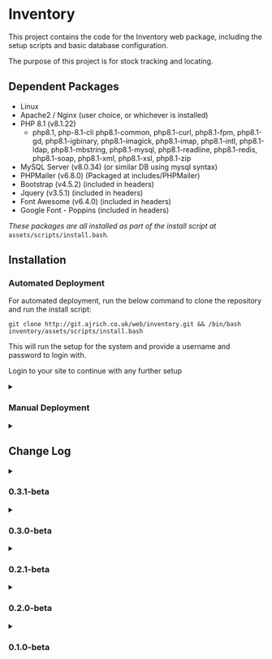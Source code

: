 # Inventory

This project contains the code for the Inventory web package, including the setup scripts and basic database configuration.

The purpose of this project is for stock tracking and locating.

## Dependent Packages
- Linux 
- Apache2 / Nginx (user choice, or whichever is installed)
- PHP 8.1 (v8.1.22)
    - php8.1, php-8.1-cli php8.1-common, php8.1-curl, php8.1-fpm, php8.1-gd, php8.1-igbinary, php8.1-imagick, php8.1-imap, php8.1-intl, php8.1-ldap, php8.1-mbstring, php8.1-mysql, php8.1-readline, php8.1-redis, php8.1-soap, php8.1-xml, php8.1-xsl, php8.1-zip
- MySQL Server (v8.0.34) (or similar DB using mysql syntax)
- PHPMailer (v6.8.0) (Packaged at includes/PHPMailer)
- Bootstrap (v4.5.2) (included in headers)
- Jquery (v3.5.1) (included in headers)
- Font Awesome (v6.4.0) (included in headers)
- Google Font - Poppins (included in headers)

*These packages are all installed as part of the install script at* `assets/scripts/install.bash`*.*

## Installation
### Automated Deployment
For automated deployment, run the below command to clone the repository and run the install script:

`git clone http://git.ajrich.co.uk/web/inventory.git && /bin/bash inventory/assets/scripts/install.bash`

This will run the setup for the system and provide a username and password to login with.

Login to your site to continue with any further setup

<details>
<summary><h3>Manual Deployment</h3></summary>
For manual deployment, it requires all packages to be installed manually and the database to be configured and setup correctly.

Clone the repo first, and the follow the below steps.
`git clone http://git.ajrich.co.uk/web/inventory.git`

1. Update your packages and install them if you are confident they are okay to be updated

    `sudo apt update`

    `sudo apt upgrade`

2. Install PHP 8.1 and all dependencies required

    a. Install the PHP repository

    ```
    sudo apt install lsb-release ca-certificates apt-transport-https software-properties-common -y
    sudo add-apt-repository ppa:ondrej/php
    sudo add-apt-repository ppa:ondrej/nginx-mainline
    sudo add-apt-repository ppa:ondrej/apache2
    sudo apt update 
    ```

    b. Install the package and dependencies
    ```
    sudo apt install -y php8.1 php8.1-cli php8.1-common php8.1-curl php8.1-fpm php8.1-gd php8.1-igbinary php8.1-imagick php8.1-imap php8.1-intl php8.1-ldap php8.1-mbstring php8.1-mysql php8.1-readline php8.1-redis php8.1-soap php8.1-xml php8.1-xsl php8.1-zip
    ```

3. Install MySQL Server and run first setup

    ``` 
    sudo apt install mysql-server 

    sudo mysql_secure_installation
    ```
    *Make sure to set a root password and not leave it blank.*

4. Install your preferred web server (apache2 and nginx are both supported here, but this can be adapted)

    ```
    sudo apt install apache2
    ```
    or
    ```
    sudo apt install nginx
    ```

5. Setup Database

    - Confirm there is no database named 'inventory'

        ```
        mysql -u root -p

        USE inventory;
        quit;
        ```

        If mysql throws an error, the database doesnt exist. This is what we want. 
        If it does exist, it will be overwritten.
    
    - Run the MySQL DB setup
    
        *we will navigate to the downloaded git repo*

        ```
        cd inventory

        mysql -u root < assets/sql/db_setup.sql
        ```

    - Run the extras script to fill in the required tables with the information they need.

        *This script creates the required fields for the config and config_default tables, also setting the auto-increment values*

        ```
        mysql -u root < assets/sql/db_extras.sql
        ```
    
    - Create a user for the database to verify against

        We will first check if a user exists under the name 'inventory'.

        ```
        mysql -u root -p
        
        SELECT User, Host FROM mysql.user WHERE User='inventory' AND Host='localhost';
        ```

        If no rows are returned, we will add a new user. 
        If there are rows, we will either need to know the current password, or drop the user.

        Select the relevant option:

        <details>
        <summary><h5>No user found, create new</h5></summary>

        - Create the new user, replacing `[SECRET PASSWORD]` with your password

        ```
        CREATE USER 'inventory'@'localhost' IDENTIFIED BY '[SECRET PASSWORD]';
        GRANT ALL PRIVILEGES ON inventory.* TO 'inventory'@'localhost';
        FLUSH PRIVILEGES;
        quit;
        ```

        </details>

        <details>
        <summary><h5>User exists and password known</h5></summary>

        - Grant the user permissions.

        ```
        GRANT ALL PRIVILEGES ON inventory.* TO 'inventory'@'localhost';
        FLUSH PRIVILEGES;
        quit;
        ```

        </details>

        <details>
        <summary><h5>User exists and needs to be dropped</h5></summary>

        - Drop the user

        ```
        DROP USER 'inventory'@'localhost';
        FLUSH PRIVILEGES;
        quit;
        ```

        - Create the new user, replacing `[SECRET PASSWORD]` with your password

        ```
        CREATE USER 'inventory'@'localhost' IDENTIFIED BY '[SECRET PASSWORD]';
        GRANT ALL PRIVILEGES ON inventory.* TO 'inventory'@'localhost';
        FLUSH PRIVILEGES;
        quit;
        ```

        </details>

    - Confirm you can login and access the database

        ```
        mysql -u inventory -p
        
        USE inventory;
        SELECT * FROM config_default;
        ```

        If you get data returned from this and no errors it all worked as expected.
    
    - Update the database connection php file with your new credentials

        Edit `includes/dbh.inc.php` and change the below to your new info:

        ```
        $dBUsername = 'admin';
        $dBPassword = 'admin';
        ```

        e.g.

        ```
        $dBUsername = 'inventory';
        $dBPassword = 'SecretSpecialPassword';
        ```

    - Create and update the root user password for your initial user
        Select a password for your initial root user.
        This will be prompted to be changed once you first log in.

        Generate your hashed password with the below, replacing `[SECRET PASSWORD]` with your password:

        ```
        php -r "echo password_hash('[SECRET PASSWORD]', PASSWORD_DEFAULT); echo\"\n\";"
        ```

        Run the below to add your first user, replacing `[PASSWORD HASH]` with your hashed password from above:

        ```
        mysql -u inventory -p

        INSERT INTO inventory.users (id, username, first_name, last_name, email, auth, role_id, enabled, password_expired, password) 
            VALUES (1, 'root', 'root', 'root', 'root@$hostname', 'local', 0, 1, 1, '[PASSWORD HASH]]');
        UPDATE inventory.users SET id=0 where id=1;
        ALTER TABLE inventory.users AUTO_INCREMENT = 1;
        ```

6. Decide on your web URL

    We need a base URL for the site to be located at (e.g. inventory.domain.com)

    Update the config with this url, replacing `[WEB DOMAIN]` with your domain name/url:

    ```
    mysql -u inventory -p

    UPDATE config SET base_url='[WEB DOMAIN]' WHERE id=1;
    quit;
    ```

7. Move your files to your web server/desired location

    *Make sure you are already in the downloaded repo folder*

    Replace `new/folder/location/` to the folder you want your server hosted from (e.g. /var/www/html/inventory/) including the trailing /

    ```
    sudo cp -a . /new/folder/location/
    ```

    Set the permissions for your new folder location

    ```
    sudo chown -R www-data:www-data /new/folder/location/
    sudo chmod go-rwx /new/folder/location/
    ```

8. Web config setup

    We first need to decide whether we will use SSL for this. 

    <details>
    <summary><h5>No SSL</h5></summary>
    Make a note of your file locations

    <details>
    <summary>Apache</summary>
    - Run the below to create the config, replacing `[DOMAIN NAME]` and `[LOCATION]` with your domain name and fodler location

    ```
    web_domain='[DOMAIN NAME]'
    folder_name='[LOCATION]'

    cat > /etc/apache2/sites-available/$web_domain.conf <<EOL
    <VirtualHost *:80>
        ServerName $web_domain
        DocumentRoot $folder_name

        <Directory $folder_name>
            Options Indexes FollowSymLinks MultiViews
            AllowOverride All
            Require all granted
        </Directory>
    </VirtualHost>
    EOL
    ```
    - Enable the site

    ```
    sudo a2ensite $web_domain.conf
    sudo systemctl reload apache2
    ```

    </details>

    <details>
    <summary>Nginx</summary>
    - Run the below to create the config, replacing `[DOMAIN NAME]` and `[LOCATION]` with your domain name and fodler location

    ```
    cat > /etc/nginx/sites-available/$web_domain <<EOL
    server {
        listen 80;
        server_name $web_domain;

        root $folder_name;
        index index.php index.html;

        location / {
            try_files $uri $uri/ /index.php?$query_string;
        }

        location ~ \.php$ {
            include fastcgi_params;
            fastcgi_pass unix:/var/run/php/php8.1-fpm.sock;
            fastcgi_index index.php;
            fastcgi_param SCRIPT_FILENAME $document_root$fastcgi_script_name;
        }
    }
    EOL
    ```

    - Enable the site

    ```
    sudo ln -s /etc/nginx/sites-available/$web_domain /etc/nginx/sites-enabled/
    sudo systemctl reload nginx
    ```
        
    </details>

    </details>

    <details>
    <summary><h5>Using SSL</h5></summary>
    <em>This assumes you have an SSL certificate and will not cover LetsEncrypt but it can be used for your cert if needed.</em>

    Make a note of your SSL key and certificate file locations

    <details>
    <summary>Apache</summary>
    - Run the below, replacing `[DOMAIN NAME]`, `[LOCATION]`, `[SSL KEY]` and `[SSL CERT]` with your domain name, folder location, ssl key location and ssl cert location.

    ```
    web_domain='[DOMAIN NAME]'
    folder_name='[LOCATION]'
    ssl_certificate='[SSL CERT]'
    ssl_key='[SSL KEY]'

    cat > /etc/apache2/sites-available/$web_domain.conf <<EOL
    <VirtualHost *:80>
        ServerName $web_domain
        DocumentRoot $folder_name

        <Directory $folder_name>
            Options Indexes FollowSymLinks MultiViews
            AllowOverride All
            Require all granted
        </Directory>

        Redirect permanent / https://$web_domain/
    </VirtualHost>

    <VirtualHost *:443>
        ServerName $web_domain
        DocumentRoot $folder_name

        <Directory $folder_name>
            Options Indexes FollowSymLinks MultiViews
            AllowOverride All
            Require all granted
        </Directory>

        SSLEngine on
        SSLCertificateFile $ssl_certificate
        SSLCertificateKeyFile $ssl_key

        Redirect permanent / https://$web_domain/
    </VirtualHost>
    EOL
    ```

    - Enable to appropriate modules and enable the site

    ```
    sudo enable_ssl_apache
    sudo a2enmod ssl
    sudo a2enmod rewrite
    sudo systemctl restart apache2
    sudo a2ensite $web_domain.conf
    sudo systemctl reload apache2
    ```

    </details>

    <details>
    <summary>Nginx</summary>
    - Run the below, replacing `[DOMAIN NAME]`, `[LOCATION]`, `[SSL KEY]` and `[SSL CERT]` with your domain name, folder location, ssl key location and ssl cert location.

    ```
    web_domain='[DOMAIN NAME]'
    folder_name='[LOCATION]'
    ssl_certificate='[SSL CERT]'
    ssl_key='[SSL KEY]'

    cat > /etc/nginx/sites-available/$web_domain <<EOL
    server {
        listen 80;
        server_name $web_domain;

        root $folder_name;
        index index.php index.html;

        location / {
            try_files $uri $uri/ /index.php?$query_string;
        }

        location ~ \.php$ {
            include fastcgi_params;
            fastcgi_pass unix:/var/run/php/php8.1-fpm.sock;
            fastcgi_index index.php;
            fastcgi_param SCRIPT_FILENAME $document_root$fastcgi_script_name;
        }

        return 301 https://$web_domain$request_uri;
    }

    server {
        listen 443 ssl;
        server_name $web_domain;

        root $folder_name;
        index index.php index.html;

        ssl_certificate $ssl_certificate;
        ssl_certificate_key $ssl_key;

        location / {
            try_files $uri $uri/ /index.php?$query_string;
        }

        location ~ \.php$ {
            include fastcgi_params;
            fastcgi_pass unix:/var/run/php/php8.1-fpm.sock;
            fastcgi_index index.php;
            fastcgi_param SCRIPT_FILENAME $document_root$fastcgi_script_name;
        }
    }
    EOL
    ```

    - Add a symlink for this file

    ```
    sudo enable_ssl_nginx
    sudo ln -s /etc/nginx/sites-available/$web_domain /etc/nginx/sites-enabled/
    sudo systemctl reload nginx
    ```

    </details>
    </details>

9. Login to your site to continue with any further setup
    Login to your newly setup site by connecting to the domain name in your browser

    e.g. https://inventory.domain.local/

    You will need to select "local" as your login type if the local toggle is shown on the login page
    LDAP will be enabled by default with a config in place, which will not work on your system.

    Login with the username 'root' and password created in step 5 (NOT the hashed password).

    You will be prompted to make your first Site / Area / Shelf for the system, so please add one. (these can be changed later)

    Head to the 'Admin' page from the navigation bar and configure your setup.

</details>

<details>
<summary><h2>Change Log</h2></summary>
<details>
<summary><h3>0.4.2-beta</h3></summary>
<h4>Beta release 0.4.2, Update script web server checking and feedback updates.</h4>

- Install script now checks which web servers are installed and asks which to use and whether to disable the other if there are multiple.
- If only one web server is installed, it uses it by default. This will be apache2 if no web server was installed initially, due to PHP installing apache2.
- Update script updated to accomodate 0.4.0-beta and 0.4.1-beta. 0.4.1-beta and 0.4.2-beta are the same.
- Manufacturer can now be changed on a per item basis under the stock page.
- Stock row editing save button now udpate to 'update'
- Remove button added to populate the remove form and the logic to go with this in JS
- Stock rows are now outlined in dark when selected to make it more obvious
- Themes updated with the .highlight class
- Index table and cablestock table now updated with each row having the highlight class
- Tags are now removed from the stock rows on the stock page. This is related to the stock object, not the items.
- Tags now have an X icon on them when editing stock. This is removed when the tag is removed, along with the clickable class.
- Tags edit box is now larger and allows wrapping
- Tags on the index stock table allow wrapping to stop the table exceeding the width limits.
- Mysql queries now allow for single quotes and double quotes on string entires. This is also formatted correctly on SELECTs.
- Index page stock name is now an a link instead of onclick to allow middle mouse clicks.
- Moving cable stock is now possible from the cablestock.php page. This will also be posisble from stock.php soon.
- Tags page now has the correct table highlighting on selecting rows.
- Footer can now be disabled/enabled in the admin page under the Footer section. 
- DB tables: config and config_default have 3 new columns.

</details>
<details>
<summary><h3>0.4.1-beta</h3></summary>
<h4>Beta release 0.4.1, Cost toggles and quality of life changes.</h4>

- Fixed some page redirects for the edit stock page. Now diverts you to the stock main page if all is successful, else drops you back on the edit page.
- Cablestock description is now optional. This is not always relevant to the item.
- Stock.php now has response handling built in. This means that error messages will show correctly.
- LDAP settings on the admin page now has the correct error checkind and response handling. There are a couple of unique ones left in place.
- Can now disabld / enable the cost for items. This is not always needed so can be toggled off under stock managemet in admin.php.

</details>
<details>
<summary><h3>0.4.0-beta</h3></summary>
<h4>Beta release 0.4.0, Label to Tag.</h4>

- Renamed the stock_label and label table to stock_tag and tag. Moving away from the term 'label' as it is not a fit name.
- renamed the stock_tag table column 'label_id' to 'tag_id' to match the theme.
- Changed all references of label to tag in the codebase. 
- Added tags.php page to show all tags and their connections. This is not reachable without url currently.
- Stock Locations in admin page now allows you to see deleted locations and restore them, similar to attributes.
- Adding properties is now an ajax request (e.g. adding tags, manufacturers, shelves areas and sites in the add new stock section). This means the page doesnt refresh.
- Added description to the tag table for editing on the tags page.
- Stock edit script now separately checks for each change.
- Stock edit script now only removes the tags that are no longer linked.
- Stock edit script now only sends emails if there have been changes.
- Password reset modal div now works on mobile format.

</details>
<summary><h3>0.3.2-beta</h3></summary>
<h4>Beta release 0.3.2, Update scripts for version management and some small feature changes.</h4>

- Update script in place. Testing required for full version changing, but this will be more relevant when the database structure changes.
- Added Stock Management section to admin page. This allows you to recover/restore deleted stock objects instead of creating new ones.
- Added Atrribute Management section to admin page. This allows you to delete and recover labels and manufacturers. This may extend in the future.
- Changelog event added to stock-new-properties.inc.php. This is for adding labels, manufacturers and locations.
- Added an impersonation feature for the root user only. This means the root user can become the user they select from the users list.
- Impersonation can be cancelled by clicking the button on the nav bar.
- Added new email notification for restoring deleted stock.
- Can now restore stock after deleting instead of re-creating the stock item again.
- Added responsehandler.inc.php page to handle errors/success responses from page redirects. This now means the file only need to be included on the page and a function placed where the output should be seen.
- Collected all current error messages hard coded into files and moved them to the response handler page.
- Stock page now shows items that are deleted. A new prompt shows up warning you it is deleted.
- Stock buttons are disabled when the stock item is deleted=1.

</details>
<details>
<summary><h3>0.3.1-beta</h3></summary>
<h4>Beta release 0.3.1, Script updates, swipe card login.</h4>

- Transaction include page styling corrected under pagination form
- Swipe card login now working. Testing pending once card reader is obtained.
- Card login page is now complete and working. Test buttons in place for passes until pass reader in place.
- Users with no theme saved can now login. Fixed the SQL query to make a LEFT JOIN for theme.
- DB install extras updated in db_extras.sql.
- Fulldump run and saved.
- Adjustments made to various pages based on installation bash script.
- Edit images button added back in to the stock edit page.
- Login page is now working for the card reader, still needs a full test but now doesnt try to login when pressing any button.
- MySQL scripts updated to add the needed info to the DB.
- Bash script updated with some more prompts and fixed the first prompt with a case instead of else if.
- Bash script now checks whether the base_url is correct and has some delay added in for the scripts to run.
- Admin global settings is now a more cleaned up table.
- Transactions now support cable_transaction table.
- Transaction include page now supports cable_transaction page.
- Updated cable_transaction table to now include the shelf_id. SQL queries updated.
- Added error checking from urls to the pages where they are needed and adjusted the error query strings to be more useful.
- Admin global settings restore defaults now restores the default theme too.
- Fixed some of the forms not working due to some mobile css format things. There might be some more to find yet.
- Corrected the README with correct PHP modules to match the install bash script
- Fixed the install bash script to install the correct modules based on testing. Now installs correctly.
- Added the start of an udpate script. This will be perfected in the next minor patch ready for the final release in 0.4.0-beta

</details>
<details>
<summary><h3>0.3.0-beta</h3></summary>
<h4>Beta release 0.3.0, Adjustments for mobile width and card reader tech.</h4>

- Mobile CSS in progress
- Some HTML elements are hidden/shown based on width.
- Admin page is not visible from mobile form factor unless the url is appended.
- New CSS added for mobile form factor.
- Nav now loads properl on mobile.
- Footer now loads differently on mobile.
- Index page now works on mobile. Less columns show to reduce clutter
- Cablestock page now works on mobile.
- Stock (view) page now works on mobile.
- Stock (add) page now works on mobile.
- Stock (remove) page now works on mobile.
- Stock (move) page now works on mobile.
- Stock (edit) page now works on mobile.
- Transactions inc now working on mobile, with page numbers becoming a select field.
- Index page pagination row is now longer being sorted with the rest of the table.
- Swipe card prompt now shows up on mobile form factor.
- Swipe card fields added to users table.
- Swipe cards can now be added on the profile page.
- Swipe cards can be re-assigned on the profile page.
- login-card.inc.php added to handle card logins.
- Swipe card assigning and re-assigning is handled in admin.inc.php.
- Swipe card de-assigning is handled in admin.inc.php.
- Bootstrap 4.5.2 CSS added in assets/css folder for redundancy.
- Email example added to Email Notification Settings section of admin page via AJAX.
- Some modification to the smtp.inc.php email template to allow it to be embedded in php page.

</details>
<details>
<summary><h3>0.2.1-beta</h3></summary>
<h4>Beta release 0.2.1, based on initial feedback.</h4>

- Added more themes. Theme CSS now has more properties which can be adjusted.
- Changelog page has been formatted better and now fills the page.
- Email notifications can now be disabled from the admin page. Each notification type is configurable, excpet them important things, like password resets.
- SMTP send_mail function has been updated to check if the notification type is enabled. All send_mail requests have been updated accordingly.
- Default theme selection now added to Global Settings of admin page
- Themes are now in their own table in the database and theme selection is now auto generated on pages.
- Theme test page added ad theme-test.php. This shows all relevant pages which are affected by the theme. The css can be edited, applied, downloaded and uploaded from here for new themes.
- About page added, accessible from the footer copyright.
- The http-headers.php is now merged into head.php. These were both being called at the same time so seemed pointless being split.
- Name and branding changes to StockBase. This might not be the final name.
- Footer can now be disabled from the $showFoot variable in foot.php - this will likely hidden on final release.
- Emails now have useful content in them. It used to be just numbers but now it gives relevant info.
- Mysql dumps updated.

</details>
<details>
<summary><h3>0.2.0-beta</h3></summary>
<h4>Beta release 0.2.0, based on initial feedback.</h4>

- Corrected the url redirects when a user tries to reach a page without being logged in. Logging in now redirects to the correct page.
- Removed the title and welcome message from the index page and cablestock pages.
- Moved the title into the Nav bar and linked it to the index page.
- Corrected the issue with the offset being negative when no items are found on the index sql query. Negative numbers now default to 0.
- Back button removed from the nav. This was creating loops where you couldnt actually go back.
- Changed the icon in the clear button to be the fa-ban icon and rotated it 90degrees
- Changed the serial number so it can now be copied but this may be going later down the line
- Stock page now allows you to edit individual rows in the item table. This allows the adding of new serial numbers which were missed.
- Images can be permenantly deleted from the admin page
- Cable stock now relates to shelves rather than just sites. This is now added correctly too.
- Stock page now hides irrelevant info for cables.
- Less important info is now under the "more info" section on the stock page.
- The "show 0 stock" button now ONLY shows 0 stock rows, now all rows.
- Corrected the cablestock searching and formatting.
- Dynamic searching is now in and working. Ajax based searching which updates on input.
- Can now search with more criteria on the home page.
- Images are now larger on the home page. This is copied throughout.
- Cablestock page now allows you to go to the stock properies page by clicking the cable name. This is the same as normal stock items, with less important info removed. 
- Can now change the image for cablestock with the above change.
- Label and Manufacturer are now select boxes rather than input because this makes more sense.
- Added deleted field to tables (item, stock, shelf, area etc) so that things can be tracked.
- Deleting stock when the stock count is 0, no longer deletes the row from the database and instead marks deleted as 1.
- Minimum stock count now checks against the site using the shelf of the object that the stock was removed from for the email notifications.
- Added a light theme (for those who no longer want their eyes), which can be enabled under the user profile section.
- Added more themes. Theme CSS now has more properties which can be adjusted.
- Email notification settings section added to admin page. This is a work in progress.
- Changelog section added to admin page. Moved from the hidden link and now shows 10 by default, with a link to the full page

</details>
<details>
<summary><h3>0.1.0-beta</h3></summary>
<h4>First beta test release of the system to be tested for install and running functionality</h4>

- Fully functioning changelog reachable from the secret admin menu - this will have a home eventually.
- Fully functional LDAP login system with failover host integration.
- Fully functional SMTP mail sending. All information is saved and pulled from the DB when requested.
- Fully customisable global settings, including logo, system name and banner colour.
- Email password resetting now possible and working.
- Bash install script implemented and fucntional. May need adapting as changes happen to the system.
- Email template created but could probably use some work.
- Stock editing, adding, removing and moving all functional to limited testing. Further testing needed.

<h5>Issues</h5>

- Some page redirects are not redirecting correctly and will be addressed when found.

</details>
</details>





